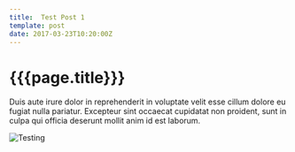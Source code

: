 ```yaml
---
title:  Test Post 1
template: post
date: 2017-03-23T10:20:00Z
---
```


# {{{page.title}}}

Duis aute irure dolor in reprehenderit in voluptate velit esse cillum dolore eu fugiat nulla pariatur. Excepteur sint occaecat cupidatat non proident, sunt in culpa qui officia deserunt mollit anim id est laborum.

![Testing](test.jpg)
